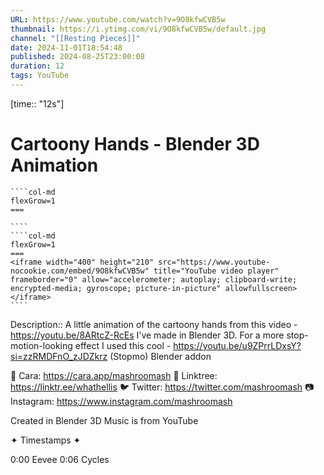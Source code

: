 ```yaml
---
URL: https://www.youtube.com/watch?v=9O8kfwCVB5w
thumbnail: https://i.ytimg.com/vi/9O8kfwCVB5w/default.jpg
channel: "[[Resting Pieces]]"
date: 2024-11-01T18:54:48
published: 2024-08-25T23:00:08
duration: 12
tags: YouTube
---
```

[time:: "12s"]
# Cartoony Hands - Blender 3D Animation
`````col
````col-md
flexGrow=1
===
 
````
````col-md
flexGrow=1
===
<iframe width="400" height="210" src="https://www.youtube-nocookie.com/embed/9O8kfwCVB5w" title="YouTube video player" frameborder="0" allow="accelerometer; autoplay; clipboard-write; encrypted-media; gyroscope; picture-in-picture" allowfullscreen></iframe>
````
`````
Description:: A little animation of the cartoony hands from this video - https://youtu.be/8ARtcZ-RcEs I've made in Blender 3D.
For a more stop-motion-looking effect I used this cool - https://youtu.be/u9ZPrrLDxsY?si=zzRMDFnO_zJDZkrz (Stopmo) Blender addon

💖 Cara: https://cara.app/mashroomash
🌱 Linktree: https://linktr.ee/whathellis
🐦 Twitter: https://twitter.com/mashroomash
📷 Instagram: https://www.instagram.com/mashroomash

Created in Blender 3D
Music is from YouTube 

✦ Timestamps ✦

0:00 Eevee
0:06 Cycles
